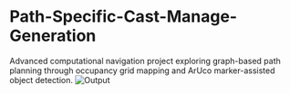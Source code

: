 # Path-Specific-Cast-Manage-Generation
Advanced computational navigation project exploring graph-based path planning through occupancy grid mapping and ArUco marker-assisted object detection.
![Output](https://github.com/user-attachments/assets/63036c2d-cb08-4feb-b95e-b845dc0938ff)
